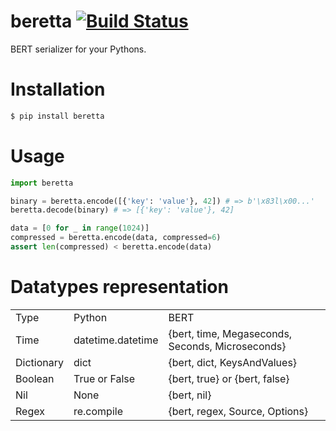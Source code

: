 beretta [![Build Status](https://travis-ci.org/tyrannosaurus/beretta.png?branch=master)](https://travis-ci.org/tyrannosaurus/beretta)
=======

BERT serializer for your Pythons.

# Installation

```bash
$ pip install beretta
```

# Usage

```python
import beretta

binary = beretta.encode([{'key': 'value'}, 42]) # => b'\x83l\x00...'
beretta.decode(binary) # => [{'key': 'value'}, 42]

data = [0 for _ in range(1024)]
compressed = beretta.encode(data, compressed=6)
assert len(compressed) < beretta.encode(data)
```

# Datatypes representation

<table>
    <tr>
        <td>Type</td>
        <td>Python</td>
        <td>BERT</td>
    </tr>
    <tr>
        <td>Time</td>
        <td>datetime.datetime</td>
        <td>{bert, time, Megaseconds, Seconds, Microseconds}</td>
    </tr>
    <tr>
        <td>Dictionary</td>
        <td>dict</td>
        <td>{bert, dict, KeysAndValues}</td>
    </tr>
    <tr>
        <td>Boolean</td>
        <td>True or False</td>
        <td>{bert, true} or {bert, false}</td>
    </tr>
    <tr>
        <td>Nil</td>
        <td>None</td>
        <td>{bert, nil}</td>
    </tr>
    <tr>
        <td>Regex</td>
        <td>re.compile</td>
        <td>{bert, regex, Source, Options}</td>
    </tr>
</table>
